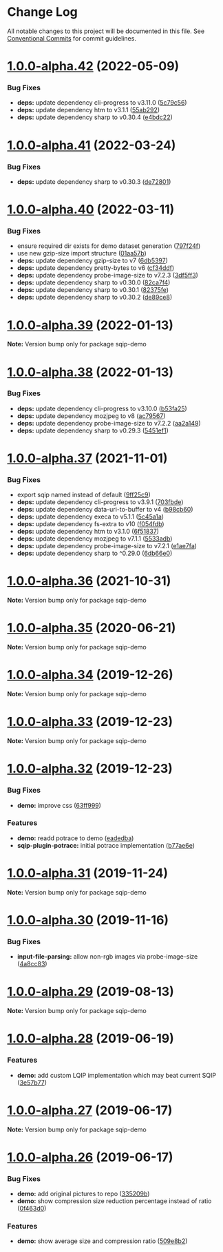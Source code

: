 # Change Log

All notable changes to this project will be documented in this file.
See [Conventional Commits](https://conventionalcommits.org) for commit guidelines.

# [1.0.0-alpha.42](http://axe312ger.github.io/sqip/compare/sqip-demo@1.0.0-alpha.41...sqip-demo@1.0.0-alpha.42) (2022-05-09)


### Bug Fixes

* **deps:** update dependency cli-progress to v3.11.0 ([5c79c56](http://axe312ger.github.io/sqip/commit/5c79c560786c2f2f96e25141bc6391d75d93c85c))
* **deps:** update dependency htm to v3.1.1 ([55ab292](http://axe312ger.github.io/sqip/commit/55ab292f6d2a9ff868f8a7439bded50b1fa222a7))
* **deps:** update dependency sharp to v0.30.4 ([e4bdc22](http://axe312ger.github.io/sqip/commit/e4bdc2270067bb29680ab8bc48018a7c85641625))





# [1.0.0-alpha.41](http://axe312ger.github.io/sqip/compare/sqip-demo@1.0.0-alpha.40...sqip-demo@1.0.0-alpha.41) (2022-03-24)


### Bug Fixes

* **deps:** update dependency sharp to v0.30.3 ([de72801](http://axe312ger.github.io/sqip/commit/de7280178196842408df787b9b83fb574d746567))





# [1.0.0-alpha.40](http://axe312ger.github.io/sqip/compare/sqip-demo@1.0.0-alpha.39...sqip-demo@1.0.0-alpha.40) (2022-03-11)


### Bug Fixes

* ensure required dir exists for demo dataset generation ([797f24f](http://axe312ger.github.io/sqip/commit/797f24f7d5d9f30e2fa4571d1754c200cb0b082f))
* use new gzip-size import structure ([01aa57b](http://axe312ger.github.io/sqip/commit/01aa57b15ab7580f0b4c401b5f7ed14831b592bb))
* **deps:** update dependency gzip-size to v7 ([6db5397](http://axe312ger.github.io/sqip/commit/6db5397cdded30773a9aa62609ec70f0858555ed))
* **deps:** update dependency pretty-bytes to v6 ([cf34ddf](http://axe312ger.github.io/sqip/commit/cf34ddf24c8d2d0351d6cac013328ce35bf0d201))
* **deps:** update dependency probe-image-size to v7.2.3 ([3df5ff3](http://axe312ger.github.io/sqip/commit/3df5ff37ddf7df232db0f82d8198ec7bd44116ae))
* **deps:** update dependency sharp to v0.30.0 ([82ca7f4](http://axe312ger.github.io/sqip/commit/82ca7f476c805b518eddb31a56683062c6efcc4f))
* **deps:** update dependency sharp to v0.30.1 ([82375fe](http://axe312ger.github.io/sqip/commit/82375fef8326d5aad0082fa18214636bfe6c2aaf))
* **deps:** update dependency sharp to v0.30.2 ([de89ce8](http://axe312ger.github.io/sqip/commit/de89ce81484db1d78c84f8208a10527a286a77a4))





# [1.0.0-alpha.39](http://axe312ger.github.io/sqip/compare/sqip-demo@1.0.0-alpha.38...sqip-demo@1.0.0-alpha.39) (2022-01-13)

**Note:** Version bump only for package sqip-demo





# [1.0.0-alpha.38](http://axe312ger.github.io/sqip/compare/sqip-demo@1.0.0-alpha.37...sqip-demo@1.0.0-alpha.38) (2022-01-13)


### Bug Fixes

* **deps:** update dependency cli-progress to v3.10.0 ([b53fa25](http://axe312ger.github.io/sqip/commit/b53fa25902ea906ba2bb27c74c7a0ebcdb9a4122))
* **deps:** update dependency mozjpeg to v8 ([ac79567](http://axe312ger.github.io/sqip/commit/ac79567e48947596c30c3f45e1f013470813269d))
* **deps:** update dependency probe-image-size to v7.2.2 ([aa2a149](http://axe312ger.github.io/sqip/commit/aa2a1491a89c817d0f74cf97bbd09398d890bd7b))
* **deps:** update dependency sharp to v0.29.3 ([5451ef1](http://axe312ger.github.io/sqip/commit/5451ef1ef5ee25e371f437d4f418e9b2c07c6756))





# [1.0.0-alpha.37](http://axe312ger.github.io/sqip/compare/sqip-demo@1.0.0-alpha.36...sqip-demo@1.0.0-alpha.37) (2021-11-01)


### Bug Fixes

* export sqip named instead of default ([9ff25c9](http://axe312ger.github.io/sqip/commit/9ff25c921719f47d19f92729fd1e0198bdced6ab))
* **deps:** update dependency cli-progress to v3.9.1 ([703fbde](http://axe312ger.github.io/sqip/commit/703fbde7214d1c05a3f7be7a7e7fcaad0182c262))
* **deps:** update dependency data-uri-to-buffer to v4 ([b98cb60](http://axe312ger.github.io/sqip/commit/b98cb605b49397b2742a227d152336ffc68e7da5))
* **deps:** update dependency execa to v5.1.1 ([5c45a1a](http://axe312ger.github.io/sqip/commit/5c45a1aee249f758b037d6a7959dd20617eea94c))
* **deps:** update dependency fs-extra to v10 ([f054fdb](http://axe312ger.github.io/sqip/commit/f054fdb81ff06d6bdb9d05b9c31c5be4c8d049d9))
* **deps:** update dependency htm to v3.1.0 ([6f51837](http://axe312ger.github.io/sqip/commit/6f51837b9c8becf0c0487be187b23e0f07c8e0ce))
* **deps:** update dependency mozjpeg to v7.1.1 ([5533adb](http://axe312ger.github.io/sqip/commit/5533adb379698c7dd9dac3cfca43187e5dfb4f99))
* **deps:** update dependency probe-image-size to v7.2.1 ([e1ae7fa](http://axe312ger.github.io/sqip/commit/e1ae7fa75173bbf22424200d2fcea9293d85a09c))
* **deps:** update dependency sharp to ^0.29.0 ([6db66e0](http://axe312ger.github.io/sqip/commit/6db66e0a1126fd0386895d722047b69beaeaf8c6))





# [1.0.0-alpha.36](http://axe312ger.github.io/sqip/compare/sqip-demo@1.0.0-alpha.35...sqip-demo@1.0.0-alpha.36) (2021-10-31)

**Note:** Version bump only for package sqip-demo





# [1.0.0-alpha.35](http://axe312ger.github.io/sqip/compare/sqip-demo@1.0.0-alpha.34...sqip-demo@1.0.0-alpha.35) (2020-06-21)

**Note:** Version bump only for package sqip-demo





# [1.0.0-alpha.34](http://axe312ger.github.io/sqip/compare/sqip-demo@1.0.0-alpha.33...sqip-demo@1.0.0-alpha.34) (2019-12-26)

**Note:** Version bump only for package sqip-demo





# [1.0.0-alpha.33](http://axe312ger.github.io/sqip/compare/sqip-demo@1.0.0-alpha.32...sqip-demo@1.0.0-alpha.33) (2019-12-23)

**Note:** Version bump only for package sqip-demo





# [1.0.0-alpha.32](http://axe312ger.github.io/sqip/compare/sqip-demo@1.0.0-alpha.31...sqip-demo@1.0.0-alpha.32) (2019-12-23)


### Bug Fixes

* **demo:** improve css ([63ff999](http://axe312ger.github.io/sqip/commit/63ff999fb7668c56f963471243ede16c74125f9e))


### Features

* **demo:** readd potrace to demo ([eadedba](http://axe312ger.github.io/sqip/commit/eadedba126ad750b2f02e5b3b37d008e605de505))
* **sqip-plugin-potrace:** initial potrace implementation ([b77ae6e](http://axe312ger.github.io/sqip/commit/b77ae6e4df43ba8bdc4aaa64f854b850f4dd4ade))





# [1.0.0-alpha.31](http://axe312ger.github.io/sqip/compare/sqip-demo@1.0.0-alpha.30...sqip-demo@1.0.0-alpha.31) (2019-11-24)

**Note:** Version bump only for package sqip-demo





# [1.0.0-alpha.30](http://axe312ger.github.io/sqip/compare/sqip-demo@1.0.0-alpha.29...sqip-demo@1.0.0-alpha.30) (2019-11-16)


### Bug Fixes

* **input-file-parsing:** allow non-rgb images via probe-image-size ([4a8cc83](http://axe312ger.github.io/sqip/commit/4a8cc83c405c893f69bf151d237fb3dfd60d18ca))





# [1.0.0-alpha.29](http://axe312ger.github.io/sqip/compare/sqip-demo@1.0.0-alpha.28...sqip-demo@1.0.0-alpha.29) (2019-08-13)

**Note:** Version bump only for package sqip-demo





# [1.0.0-alpha.28](http://axe312ger.github.io/sqip/compare/sqip-demo@1.0.0-alpha.27...sqip-demo@1.0.0-alpha.28) (2019-06-19)


### Features

* **demo:** add custom LQIP implementation which may beat current SQIP ([3e57b77](http://axe312ger.github.io/sqip/commit/3e57b77))





# [1.0.0-alpha.27](http://axe312ger.github.io/sqip/compare/sqip-demo@1.0.0-alpha.26...sqip-demo@1.0.0-alpha.27) (2019-06-17)

**Note:** Version bump only for package sqip-demo





# [1.0.0-alpha.26](http://axe312ger.github.io/sqip/compare/sqip-demo@1.0.0-alpha.25...sqip-demo@1.0.0-alpha.26) (2019-06-17)


### Bug Fixes

* **demo:** add original pictures to repo ([335209b](http://axe312ger.github.io/sqip/commit/335209b))
* **demo:** show compression size reduction percentage instead of ratio ([0f463d0](http://axe312ger.github.io/sqip/commit/0f463d0))


### Features

* **demo:** show average size and compression ratio ([509e8b2](http://axe312ger.github.io/sqip/commit/509e8b2))
